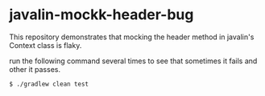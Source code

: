 # javalin-mockk-header-bug

This repository demonstrates that mocking the header method in javalin's Context class is flaky.

run the following command several times to see that sometimes it fails and other it passes.
```shell
$ ./gradlew clean test
```
